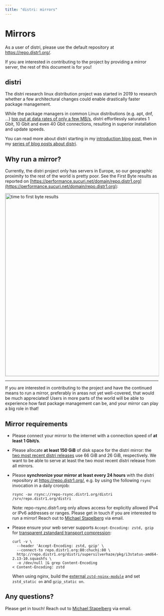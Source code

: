 ```yaml
---
title: "distri: mirrors"
---
```


# Mirrors

As a user of distri, please use the default repository at https://repo.distr1.org/.

If you are interested in contributing to the project by providing a mirror
server, the rest of this document is for you!

## distri

The distri research linux distribution project was started in 2019 to research
whether a few architectural changes could enable drastically faster package
management.

While the package managers in common Linux distributions (e.g. apt, dnf, …) [top
out at data rates of only a few
MB/s](https://michael.stapelberg.ch/posts/2019-08-17-linux-package-managers-are-slow/),
distri effortlessly saturates 1 Gbit, 10 Gbit and even 40 Gbit connections,
resulting in superior installation and update speeds.

You can read more about distri starting in my [introduction blog post](https://michael.stapelberg.ch/posts/2019-08-17-introducing-distri/), then in my [series of blog posts about distri](https://michael.stapelberg.ch/posts/tags/distri/).

## Why run a mirror?

Currently, the distri project only has servers in Europe, so our geographic
proximity to the rest of the world is pretty poor. See the First Byte results as
reported on
[https://performance.sucuri.net/domain/repo.distr1.org](https://performance.sucuri.net/domain/repo.distr1.org):

<img src="/img/ttfb.jpg" width="600" alt="time to first byte results" style="border: 1px solid #ccc">

---

If you are interested in contributing to the project and have the continued
means to run a mirror, preferably in areas not yet well-covered, that would be
much appreciated! Users in more parts of the world will be able to experience
how fast package management can be, and your mirror can play a big role in that!

## Mirror requirements

* Please connect your mirror to the internet with a connection speed of **at least 1 Gbit/s**.

* Please allocate **at least 150 GiB** of disk space for the distri mirror: the
[two most recent distri releases](https://distr1.org/release-notes/) use 66 GiB
and 26 GiB, respectively. We want to be able to serve at least the two most
recent distri release from all mirrors.

* Please **synchronize your mirror at least every 24 hours** with the distri
  repository at https://repo.distr1.org/, e.g. by using the following `rsync`
  invocation in a daily cronjob:

  ```shell
  rsync -av rsync://repo-rsync.distr1.org/distri /srv/repo.distr1.org/distri
  ```
  
  Note: repo-rsync.distr1.org only allows access for explicitly allowed IPv4 or
  IPv6 addresses or ranges. Please get in touch if you are interested to run a
  mirror! Reach out to [Michael Stapelberg](https://michael.stapelberg.ch/) via
  email.

* Please ensure your web server supports `Accept-Encoding: zstd, gzip` for
  [transparent zstandard transport
  compression](https://github.com/distr1/distri/issues/77):

  ```shell
  curl -v \
    --header 'Accept-Encoding: zstd, gzip' \
	--connect-to repo.distr1.org:80:chuchi:80 \
	http://repo.distr1.org/distri/supersilverhaze/pkg/i3status-amd64-2.13-10.squashfs \
	-o /dev/null |& grep Content-Encoding
  < Content-Encoding: zstd
  ```

  When using nginx, build the [external
  `zstd-nginx-module`](https://github.com/tokers/zstd-nginx-module) and set
  `zstd_static on` and `gzip_static on`.

## Any questions?

Please get in touch! Reach out to [Michael
Stapelberg](https://michael.stapelberg.ch/) via email.
